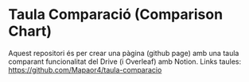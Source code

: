 # Taula Comparació (Comparison Chart)
Aquest repositori és per crear una pàgina (github page) amb una taula comparant funcionalitat del Drive (i Overleaf) amb Notion.
Links taules:
https://github.com/Mapaor4/taula-comparacio

